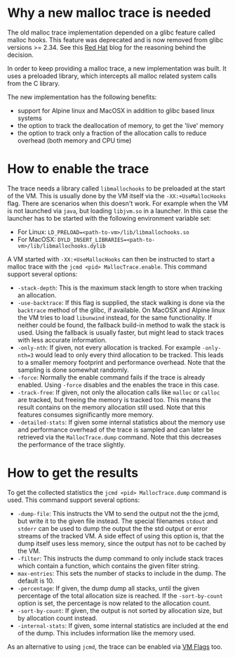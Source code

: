 # Why a new malloc trace is needed

The old malloc trace implementation depended on a glibc feature called malloc hooks. This feature was deprecated and is now removed from glibc versions >= 2.34. See this [Red Hat](https://developers.redhat.com/articles/2021/08/25/securing-malloc-glibc-why-malloc-hooks-had-go) blog for the reasoning behind the decision.

In order to keep providing a malloc trace, a new implementation was built. It uses a preloaded library, which intercepts all malloc related system calls from the C library.

The new implementation has the following benefits:

* support for Alpine linux and MacOSX in addition to glibc based linux systems
* the option to track the deallocation of memory, to get the 'live' memory
* the option to track only a fraction of the allocation calls to reduce overhead (both memory and CPU time)

# How to enable the trace
The trace needs a library called `libmallochooks` to be preloaded at the start of the VM. This is usually done by the VM itself via the `-XX:+UseMallocHooks` flag. There are scenarios when this doesn't work. For example when the VM is not launched via `java`, but loading `libjvm.so` in a launcher. In this case the launcher has to be started with the following environment variable set:
* For Linux: `LD_PRELOAD=<path-to-vm>/lib/libmallochooks.so`
* For MacOSX: `DYLD_INSERT_LIBRARIES=<path-to-vm>/lib/libmallochooks.dylib`

A VM started with `-XX:+UseMallocHooks` can then be instructed to start a malloc trace with the `jcmd <pid> MallocTrace.enable`. This command support several options:
* `-stack-depth`: This is the maximum stack length to store when tracking an allocation. 
* `-use-backtrace`: If this flag is supplied, the stack walking is done via the `backtrace` method of the glibc, if available. On MacOSX and Alpine linux the VM tries to load `libunwind` instead, for the same functionality. If neither could be found, the fallback build-in method to walk the stack is used. Using the fallback is usually faster, but might lead to stack traces with less accurate information.
* `-only-nth`: If given, not every allocation is tracked. For example `-only-nth=3` would lead to only every third allocation to be tracked. This leads to a smaller memory footprint and performance overhead. Note that the sampling is done somewhat randomly.
* `-force`: Normally the enable command fails if the trace is already enabled. Using `-force` disables and the enables the trace in this case.
* `-track-free`: If given, not only the allocation calls like `malloc` or `calloc` are tracked, but freeing the memory is tracked too. This means the result contains on the memory allocation still used. Note that this features consumes significantly more memory.
* `-detailed-stats`: If given some internal statistics about the memory use and performance overhead of the trace is sampled and can later be retrieved via the `MallocTrace.dump` command. Note that this decreases the performance of the trace slightly.

# How to get the results

To get the collected statistics the `jcmd <pid> MallocTrace.dump` command is used. This command support several options:
* `-dump-file`: This instructs the VM to send the output not the the jcmd, but write it to the given file instead. The special filenames `stdout` and `stderr` can be used to dump the output the the std output or error streams of the tracked VM. A side effect of using this option is, that the dump itself uses less memory, since the output has not to be cached by the VM.
* `-filter`: This instructs the dump command to only include stack traces which contain a function, which contains the given filter string. 
* `max-entries`: This sets the number of stacks to include in the dump. The default is 10.
* `-percentage`: If given, the dump dump all stacks, until the given percentage of the total allocation size is reached. If the `-sort-by-count` option is set, the percentage is now related to the allocation count.
* `-sort-by-count`: If given, the output is not sorted by allocation size, but by allocation count instead.
* `-internal-stats`: If given, some internal statistics are included at the end of the dump. This includes information like the memory used.

As an alternative to using `jcmd`, the trace can be enabled via [VM Flags](New-Malloc-Trace-VM-Options) too.
